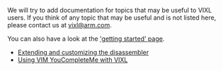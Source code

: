 We will try to add documentation for topics that may be useful to VIXL users. If
you think of any topic that may be useful and is not listed here, please contact
us at <vixl@arm.com>.

You can also have a look at the ['getting started' page](doc/getting-started).

* [Extending and customizing the disassembler](extending-the-disassembler.md)
* [Using VIM YouCompleteMe with VIXL](ycm.md)
